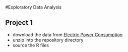 #Exploratory Data Analysis
## Project 1
- download the data from [Electric Power Consumption](https://d396qusza40orc.cloudfront.net/exdata%2Fdata%2Fhousehold_power_consumption.zip)
- unzip into the repository directory
- source the R files

